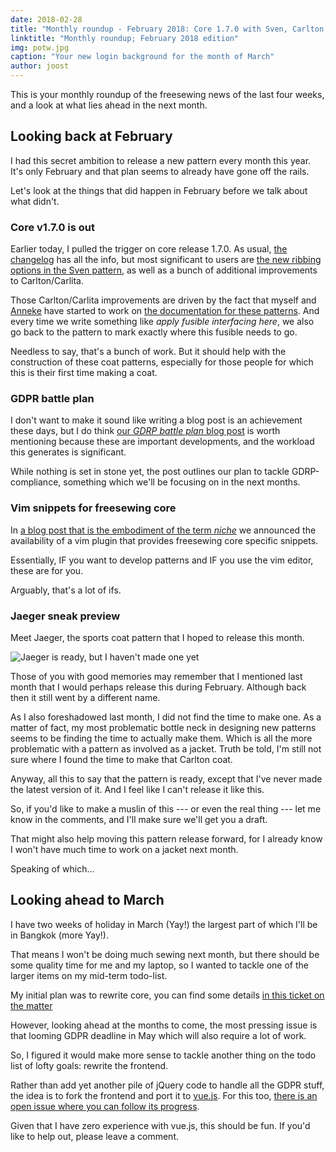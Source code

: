 ```yaml
---
date: 2018-02-28
title: "Monthly roundup - February 2018: Core 1.7.0 with Sven, Carlton, and Carlita improvements. Plus GDRP, vim, and Jaeger"
linktitle: "Monthly roundup; February 2018 edition"
img: potw.jpg
caption: "Your new login background for the month of March"
author: joost
---
```


This is your monthly roundup of the freesewing news of the last four weeks, and a look at what lies ahead in the next month.

## Looking back at February

I had this secret ambition to release a new pattern every month this year. It's only February and that plan seems to already have gone off the rails.

Let's look at the things that did happen in February before we talk about what didn't.

### Core v1.7.0 is out

Earlier today, I pulled the trigger on core release 1.7.0. As usual, [the changelog](https://github.com/freesewing/core/blob/develop/CHANGELOG.md#170) has all the info, but most significant to users are [the new ribbing options in the Sven pattern](/docs/patterns/sven/options#ribbing), as well as a bunch of additional improvements to Carlton/Carlita.

Those Carlton/Carlita improvements are driven by the fact that myself and [Anneke](/showcase/maker/annekecaramin) have started to work on [the documentation for these patterns](/docs/patterns/carlton/). And every time we write something like *apply fusible interfacing here*, we also go back to the pattern to mark exactly where this fusible needs to go.

Needless to say, that's a bunch of work. But it should help with the construction of these coat patterns, especially for those people for which this is their first time making a coat.

### GDPR battle plan

I don't want to make it sound like writing a blog post is an achievement these days, but I do think [our *GDRP battle plan* blog post](/blog/gdpr-plan) is worth mentioning because these are important developments, and the workload this generates is significant.

While nothing is set in stone yet, the post outlines our plan to tackle GDRP-compliance, something which we'll be focusing on in the next months.


### Vim snippets for freesewing core

In [a blog post that is the embodiment of the term *niche*](/blog/core-vim-snippets) we announced the availability of a vim plugin that provides freesewing core specific snippets.

Essentially, IF you want to develop patterns and IF you use the vim editor, these are for you.

Arguably, that's a lot of ifs.

### Jaeger sneak preview

Meet Jaeger, the sports coat pattern that I hoped to release this month.

![Jaeger is ready, but I haven't made one yet](jaeger.png")

Those of you with good memories may remember that I mentioned last month that I would perhaps release this during February. Although back then it still went by a different name.

As I also foreshadowed last month, I did not find the time to make one. As a matter of fact, my most problematic bottle neck in designing new patterns seems to be finding the time to actually make them. Which is all the more problematic with a pattern as involved as a jacket. Truth be told, I'm still not sure where I found the time to make that Carlton coat.

Anyway, all this to say that the pattern is ready, except that I've never made the latest version of it. And I feel like I can't release it like this.

So, if you'd like to make a muslin of this \--- or even the real thing \--- let me know in the comments, and I'll make sure we'll get you a draft.

That might also help moving this pattern release forward, for I already know I won't have much time to work on a jacket next month.

Speaking of which...

## Looking ahead to March

I have two weeks of holiday in March (Yay!) the largest part of which I'll be in Bangkok (more Yay!).

That means I won't be doing much sewing next month, but there should be some quality time for me and my laptop, so I wanted to tackle one of the larger items on my mid-term todo-list.

My initial plan was to rewrite core, you can find some details [in this ticket on the matter](https://github.com/freesewing/core/issues/236)

However, looking ahead at the months to come, the most pressing issue is that looming GDPR deadline in May which will also require a lot of work.

So, I figured it would make more sense to tackle another thing on the todo list of lofty goals: rewrite the frontend.

Rather than add yet another pile of jQuery code to handle all the GDPR stuff, the idea is to fork the frontend and port it to [vue.js](https://vuejs.org/). For this too, [there is an open issue where you can follow its progress](https://github.com/freesewing/site/issues/311).

Given that I have zero experience with vue.js, this should be fun. If you'd like to help out, please leave a comment.
